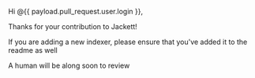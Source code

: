 Hi @{{ payload.pull_request.user.login }},

Thanks for your contribution to Jackett!

If you are adding a new indexer, please ensure that you've added it to the readme as well

A human will be along soon to review
